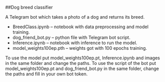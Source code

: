 ##Dog breed classifier

A Telegram bot which takes a photo of a dog and returns its breed.

* BreedClass.ipynb – notebook with data preprocessing and model training.
* dog_friend_bot.py – python file with Telegram bot script.
* Inference.ipynb – notebook with inference to run the model.
* model_weights100ep.pth – weights got with 100 epochs training.

To use the model put model_weights100ep.pt, Inference.ipynb and images in the same folder and change the paths.
To use the script of the bot put model_weights100ep.pt and dog_friend_bot.py in the same folder, change the paths and fill in your own bot token.
